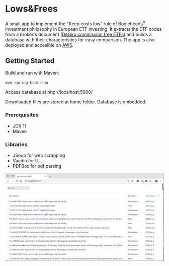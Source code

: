 # Lows&Frees

A small app to implement the "Keep costs low" rule of Bogleheads<sup>®</sup> investment philosophy in European ETF investing.
It extracts the ETF codes from a broker's document 
([DeGiro commission free ETFs](https://www.degiro.co.uk/data/pdf/uk/commission-free-etfs-list.pdf)) and builds a database with their characteristics for easy comparison.
The app is also deployed and accesible on [AWS](http://lows.eu-central-1.elasticbeanstalk.com/).

## Getting Started

Build and run with Maven:

```
mvn spring-boot:run
```

Access database at http://localhost:5000/

Downloaded files are stored at home folder. Database is embedded. 

### Prerequisites

* JDK 11 
* Maven

### Libraries 

* JSoup for web scrapping
* Vaadin for UI
* PDFBox for pdf parsing

![Sample](https://github.com/IasonF/LowsAndFrees/blob/master/src/main/resources/Sample.png)

